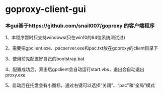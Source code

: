 # goproxy-client-gui
### 本gui基于https://github.com/snail007/goproxy 的客户端程序

1、本程序暂时只支持windows(只在win10的64位系统测试过)

2、需要把gpclient.exe、pacserver.exe和pac.txt放在goproxy的client目录下

3、使用前先配置好自己的bootstrap.bat

4、配置成功后，双击后gpclient会自动运行start.vbs，退出会自动退出proxy.exe

5、启动后在托盘会有小图标，通过右键可以选择“关闭”、“pac”和“全局”模式

